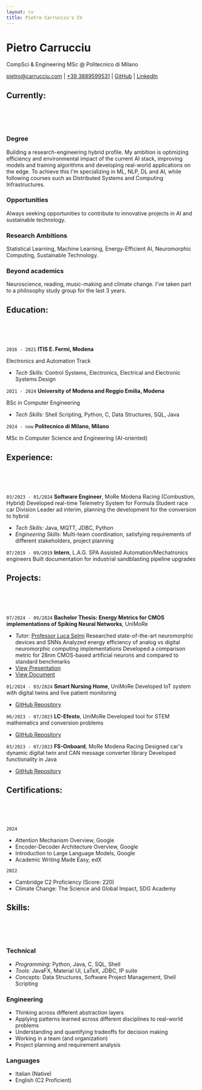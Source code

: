 ```yaml
---
layout: cv
title: Pietro Carrucciu's CV
---
```

# Pietro Carrucciu
CompSci & Engineering MSc @ Politecnico di Milano

<div id="webaddress">
<a href="mailto:pietro@carrucciu.com"><i class="fa-solid fa-envelope"></i> pietro@carrucciu.com</a>
| <a href="tel:3889599531"><i class="fa-solid fa-phone"></i> +39 3889599531</a>
| <a href="https://github.com/carruc"><i class="fa-brands fa-github"></i> GitHub</a>
| <a href="https://www.linkedin.com/in/pietro-carrucciu/"><i class="fa-brands fa-linkedin"></i> LinkedIn</a>
</div>

## Currently:
<br />
<br />
<br />

### Degree
Building a research-engineering hybrid profile. My ambition is optimizing efficiency and environmental impact of the current AI stack, improving models and training algorithms and developing real-world applications on the edge. To achieve this I'm specializing in ML, NLP, DL and AI, while following courses such as Distributed Systems and Computing Infrastructures.

### Opportunities

Always seeking opportunities to contribute to innovative projects in AI and sustainable technology.

### Research Ambitions

Statistical Learning, Machine Learning, Energy-Efficient AI, Neuromorphic Computing, Sustainable Technology.

### Beyond academics

Neuroscience, reading, music-making and climate change. I've taken part to a philosophy study group for the last 3 years. 


## Education:
<br />
<br />
<br />

`2016 - 2021`
__ITIS E. Fermi, Modena__

Electronics and Automation Track
- _Tech Skills:_ Control Systems, Electronics, Electrical and Electronic Systems Design

`2021 - 2024`
__University of Modena and Reggio Emilia, Modena__

BSc in Computer Engineering
- _Tech Skills:_ Shell Scripting, Python, C, Data Structures, SQL, Java

`2024 - now`
__Politecnico di Milano, Milano__

MSc in Computer Science and Engineering (AI-oriented)


## Experience:
<br />
<br />
<br />

`03/2023 - 01/2024`
**Software Engineer**, MoRe Modena Racing (Combustion, Hybrid)
Developed real-time Telemetry System for Formula Student race car
Division Leader ad interim, planning the development for the conversion to hybrid
- _Tech Skills:_ Java, MQTT, JDBC, Python
- _Engineering Skills:_ Multi-team coordination, satisfying requirements of different stakeholders, project planning

`07/2019 - 09/2019`
**Intern**, L.A.G. SPA
Assisted Automation/Mechatronics engineers
Built documentation for industrial sandblasting pipeline upgrades


## Projects:
<br />
<br />
<br />

`07/2024 - 09/2024`
**Bachelor Thesis: Energy Metrics for CMOS implementations of Spiking Neural Networks**, UniMoRe
- _Tutor:_ [Professor Luca Selmi](https://personale.unimore.it/rubrica/dettaglio/lucaselmi001)
Researched state-of-the-art neuromorphic devices and SNNs
Analyzed energy efficiency of analog vs digital neuromorphic computing implementations
Developed a comparison metric for 28nm CMOS-based artificial neurons and compared to standard benchmarks
- [View Presentation](https://view.genially.com/66ffa9a6d318e509bcca4a14/presentation-elaborato-carrucciu)
- [View Document](https://drive.google.com/file/d/1y4lTzv0ncLLCHTwa_eyr8F7lQBcDOzdL/view?usp=sharing)

`01/2024 - 03/2024`
**Smart Nursing Home**, UniMoRe
Developed IoT system with digital twins and live patient monitoring
- [GitHub Repository](https://github.com/carruc/IIOTProject)

`06/2023 - 07/2023`
**LC-Efesto**, UniMoRe
Developed tool for STEM mathematics and conversion problems
- [GitHub Repository](https://github.com/carruc/LCEfesto)

`03/2023 - 07/2023`
**FS-Onboard**, MoRe Modena Racing
Designed car's dynamic digital twin and CAN message converter library
Developed functionality in Java
- [GitHub Repository](https://github.com/carruc/FS_OnboardPC)


## Certifications:
<br />
<br />
<br />

`2024`
- Attention Mechanism Overview, Google
- Encoder-Decoder Architecture Overview, Google
- Introduction to Large Language Models, Google
- Academic Writing Made Easy, edX

`2022`
- Cambridge C2 Proficiency (Score: 220)
- Climate Change: The Science and Global Impact, SDG Academy


## Skills:
<br />
<br />
<br />

### Technical
- _Programming:_ Python, Java, C, SQL, Shell
- _Tools:_ JavaFX, Material UI, LaTeX, JDBC, IP suite
- _Concepts:_ Data Structures, Software Project Management, Shell Scripting

### Engineering
- Thinking across different abstraction layers
- Applying patterns learned across different disciplines to real-world problems
- Understanding and quantifying tradeoffs for decision making
- Working in a team (and organization)
- Project planning and requirement analysis

### Languages
- Italian (Native)
- English (C2 Proficient)

<!-- ### Footer

Last updated: May 2013 -->
